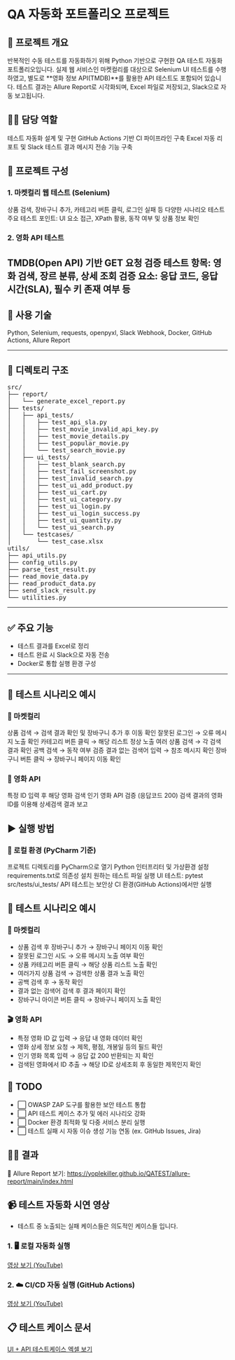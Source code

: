# QA 자동화 포트폴리오 프로젝트

## 📀 프로젝트 개요
반복적인 수동 테스트를 자동화하기 위해 Python 기반으로 구현한 QA 테스트 자동화 포트폴리오입니다.
실제 웹 서비스인 마켓컬리를 대상으로 Selenium UI 테스트를 수행하였고,
별도로 **영화 정보 API(TMDB)**를 활용한 API 테스트도 포함되어 있습니다.
테스트 결과는 Allure Report로 시각화되며, Excel 파일로 저장되고, Slack으로 자동 보고됩니다.

## 👨‍💻 담당 역할
테스트 자동화 설계 및 구현
GitHub Actions 기반 CI 파이프라인 구축
Excel 자동 리포트 및 Slack 테스트 결과 메시지 전송 기능 구축

## 🧱 프로젝트 구성
### 1. 마켓컬리 웹 테스트 (Selenium)
상품 검색, 장바구니 추가, 카테고리 버튼 클릭, 로그인 실패 등 다양한 시나리오 테스트
주요 테스트 포인트: UI 요소 접근, XPath 활용, 동작 여부 및 상품 정보 확인

### 2. 영화 API 테스트
TMDB(Open API) 기반 GET 요청 검증
테스트 항목: 영화 검색, 장르 분류, 상세 조회
검증 요소: 응답 코드, 응답 시간(SLA), 필수 키 존재 여부 등
-
## 🧰 사용 기술
Python, Selenium, requests, openpyxl, Slack Webhook, Docker, GitHub Actions, Allure Report


-------------------------------------------------------
## 📁 디렉토리 구조
<pre>src/
├── report/
│   └── generate_excel_report.py
├── tests/
│   ├── api_tests/
│   │   ├── test_api_sla.py
│   │   ├── test_movie_invalid_api_key.py
│   │   ├── test_movie_details.py
│   │   ├── test_popular_movie.py
│   │   └── test_search_movie.py
│   ├── ui_tests/
│   │   ├── test_blank_search.py
│   │   ├── test_fail_screenshot.py
│   │   ├── test_invalid_search.py
│   │   ├── test_ui_add_product.py
│   │   ├── test_ui_cart.py
│   │   ├── test_ui_category.py
│   │   ├── test_ui_login.py
│   │   ├── test_ui_login_success.py
│   │   ├── test_ui_quantity.py
│   │   └── test_ui_search.py
│   └── testcases/
│       └── test_case.xlsx
utils/
├── api_utils.py
├── config_utils.py
├── parse_test_result.py
├── read_movie_data.py
├── read_product_data.py
├── send_slack_result.py
└── utilities.py
</pre>
-------------------------------------
## ✅ 주요 기능
- 테스트 결과를 Excel로 정리
- 테스트 완료 시 Slack으로 자동 전송
- Docker로 통합 실행 환경 구성
--------------------------------------
## 🧪 테스트 시나리오 예시

### 🛒 마켓컬리

상품 검색 → 검색 결과 확인 및 장바구니 추가 후 이동 확인
잘못된 로그인 → 오류 메시지 노출 확인
카테고리 버튼 클릭 → 해당 리스트 정상 노출
여러 상품 검색 → 각 검색 결과 확인
공백 검색 → 동작 여부 검증
결과 없는 검색어 입력 → 참조 메시지 확인
장바구니 버튼 클릭 → 장바구니 페이지 이동 확인

### 🎥 영화 API
특정 ID 입력 후 해당 영화 검색
인기 영화 API 검증 (응답코드 200)
검색 결과의 영화 ID를 이용해 상세검색 결과 보고

## ▶ 실행 방법
### 🔧 로컬 환경 (PyCharm 기준)
프로젝트 디렉토리를 PyCharm으로 열기
Python 인터프리터 및 가상환경 설정
requirements.txt로 의존성 설치
원하는 테스트 파일 실행
UI 테스트: pytest src/tests/ui_tests/
API 테스트는 보안상 CI 환경(GitHub Actions)에서만 실행


## 🧪 테스트 시나리오 예시

### 🛒 마켓컬리
- 상품 검색 후 장바구니 추가 → 장바구니 페이지 이동 확인
- 잘못된 로그인 시도 → 오류 메시지 노출 여부 확인
- 상품 카테고리 버튼 클릭 → 해당 상품 리스트 노출 확인
- 여러가지 상품 검색 → 검색한 상품 결과 노출 확인
- 공백 검색 후 → 동작 확인
- 결과 없는 검색어 검색 후 결과 페이지 확인
- 장바구니 아이콘 버튼 클릭 → 장바구니 페이지 노출 확인

### 🎬 영화 API
- 특정 영화 ID 값 입력 → 응답 내 영화 데이터 확인
- 영화 상세 정보 요청 → 제목, 평점, 개봉일 등의 필드 확인
- 인기 영화 목록 입력 → 응답 값 200 반환되는 지 확인
- 검색된 영화에서 ID 추출 → 해당 ID로 상세조회 후 동일한 제목인지 확인


## 🔮 TODO
- ⬜ OWASP ZAP 도구를 활용한 보안 테스트 통합
- ⬜ API 테스트 케이스 추가 및 에러 시나리오 강화
- ⬜ Docker 환경 최적화 및 다중 서비스 분리 실행
- ⬜ 테스트 실패 시 자동 이슈 생성 기능 연동 (ex. GitHub Issues, Jira)



## 🤷‍♀️ 결과
📄 Allure Report 보기: https://yoplekiller.github.io/QATEST/allure-report/main/index.html

## 📹 테스트 자동화 시연 영상
- 테스트 중 노출되는 실패 케이스들은 의도적인 케이스들 입니다.

### 1. 🖥️ **로컬 자동화 실행**  
[영상 보기 (YouTube)](https://www.youtube.com/watch?v=LYsvUJvG5CI&ab_channel=%EC%9E%84%EC%9E%AC%EB%AF%BC)
 

### 2. ☁️ **CI/CD 자동 실행 (GitHub Actions)**  
[영상 보기 (YouTube)](https://www.youtube.com/watch?v=wx1F2yGFV2s&ab_channel=%EC%9E%84%EC%9E%AC%EB%AF%BC)

## 📋 테스트 케이스 문서
[UI + API 테스트케이스 엑셀 보기](./docs/테스트설계_포트폴리오용.xlsx)

